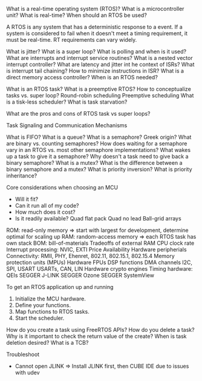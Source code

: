 What is a real-time operating system (RTOS)?
What is a microcontroller unit?
What is real-time?
When should an RTOS be used?

A RTOS is any system that has a deterministic response to a event.
If a system is considered to fail when it doesn't meet a timing requirement, it must be real-time.
RT requirements can vary widely.

What is jitter?
What is a super loop?
What is polling and when is it used?
What are interrupts and interrupt service routines?
What is a nested vector interrupt controller?
What are latency and jitter int he context of ISRs?
What is interrupt tail chaining?
How to minimize instructions in ISR?
What is a direct memory access controller?
When is an RTOS needed?

What is an RTOS task?
What is a preemptive RTOS?
How to conceptualize tasks vs. super loop?
Round-robin scheduling
Preemptive scheduling
What is a tisk-less scheduler?
What is task starvation?

What are the pros and cons of RTOS task vs super loops?

Task Signaling and Communication Mechanisms

What is FIFO?
What is a queue?
What is a semaphore? Greek origin?
What are binary vs. counting semaphores?
How does waiting for a semaphore vary in an RTOS vs. most other semaphore implementations?
What wakes up a task to give it a semaphore?
Why doesn't a task need to give back a binary semaphore?
What is a mutex?
What is the difference between a binary semaphore and a mutex?
What is priority inversion?
What is priority inheritance?

Core considerations when choosing an MCU
* Will it fit?
* Can it run all of my code?
* How much does it cost?
* Is it readily available?
Quad flat pack
Quad no lead
Ball-grid arrays

ROM: read-only memory => start with largest for development, determine optimal for scaling up
RAM: random-access memory => each RTOS task has own stack
BOM: bill-of-materials
Tradeoffs of external RAM
CPU clock rate
Interrupt processing: NVIC, EXTI
Price
Availability
Hardware peripherials
Connectivity: RMII, PHY, Ehenret, 802.11, 802.15.1, 802.15.4
Memory protection units (MPUs)
Hardware FPUs
DSP functions
DMA channels
I2C, SPI, USART
USARTs, CAN, LIN
Hardware crypto engines
Timing hardware: QEIs
SEGGER J-LINK
SEGGER Ozone
SEGGER SystemView

To get an RTOS application up and running
1. Initialize the MCU hardware.
2. Define your functions.
3. Map functions to RTOS tasks.
4. Start the scheduler.

How do you create a task using FreeRTOS APIs?
How do you delete a task?
Why is it important to check the return value of the create?
When is task deletion desired?
What is a TCB?

Troubleshoot
- Cannot open JLINK
=> Install JLINK first, then CUBE IDE due to issues with udev
